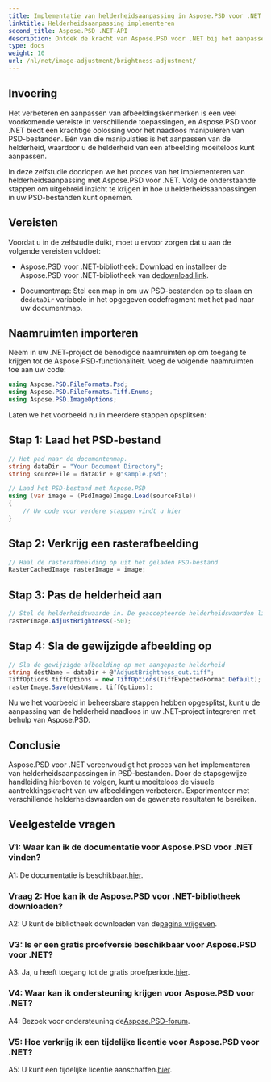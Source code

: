 ```yaml
---
title: Implementatie van helderheidsaanpassing in Aspose.PSD voor .NET
linktitle: Helderheidsaanpassing implementeren
second_title: Aspose.PSD .NET-API
description: Ontdek de kracht van Aspose.PSD voor .NET bij het aanpassen van de beeldhelderheid. Volg onze stapsgewijze handleiding voor een naadloze implementatie.
type: docs
weight: 10
url: /nl/net/image-adjustment/brightness-adjustment/
---
```

## Invoering

Het verbeteren en aanpassen van afbeeldingskenmerken is een veel voorkomende vereiste in verschillende toepassingen, en Aspose.PSD voor .NET biedt een krachtige oplossing voor het naadloos manipuleren van PSD-bestanden. Eén van die manipulaties is het aanpassen van de helderheid, waardoor u de helderheid van een afbeelding moeiteloos kunt aanpassen.

In deze zelfstudie doorlopen we het proces van het implementeren van helderheidsaanpassing met Aspose.PSD voor .NET. Volg de onderstaande stappen om uitgebreid inzicht te krijgen in hoe u helderheidsaanpassingen in uw PSD-bestanden kunt opnemen.

## Vereisten

Voordat u in de zelfstudie duikt, moet u ervoor zorgen dat u aan de volgende vereisten voldoet:

-  Aspose.PSD voor .NET-bibliotheek: Download en installeer de Aspose.PSD voor .NET-bibliotheek van de[download link](https://releases.aspose.com/psd/net/).

-  Documentmap: Stel een map in om uw PSD-bestanden op te slaan en de`dataDir` variabele in het opgegeven codefragment met het pad naar uw documentmap.

## Naamruimten importeren

Neem in uw .NET-project de benodigde naamruimten op om toegang te krijgen tot de Aspose.PSD-functionaliteit. Voeg de volgende naamruimten toe aan uw code:

```csharp
using Aspose.PSD.FileFormats.Psd;
using Aspose.PSD.FileFormats.Tiff.Enums;
using Aspose.PSD.ImageOptions;
```

Laten we het voorbeeld nu in meerdere stappen opsplitsen:

## Stap 1: Laad het PSD-bestand

```csharp
// Het pad naar de documentenmap.
string dataDir = "Your Document Directory";
string sourceFile = dataDir + @"sample.psd";

// Laad het PSD-bestand met Aspose.PSD
using (var image = (PsdImage)Image.Load(sourceFile))
{
    // Uw code voor verdere stappen vindt u hier
}
```

## Stap 2: Verkrijg een rasterafbeelding

```csharp
// Haal de rasterafbeelding op uit het geladen PSD-bestand
RasterCachedImage rasterImage = image;
```

## Stap 3: Pas de helderheid aan

```csharp
// Stel de helderheidswaarde in. De geaccepteerde helderheidswaarden liggen in het bereik [-255, 255].
rasterImage.AdjustBrightness(-50);
```

## Stap 4: Sla de gewijzigde afbeelding op

```csharp
// Sla de gewijzigde afbeelding op met aangepaste helderheid
string destName = dataDir + @"AdjustBrightness_out.tiff";
TiffOptions tiffOptions = new TiffOptions(TiffExpectedFormat.Default);
rasterImage.Save(destName, tiffOptions);
```

Nu we het voorbeeld in beheersbare stappen hebben opgesplitst, kunt u de aanpassing van de helderheid naadloos in uw .NET-project integreren met behulp van Aspose.PSD.

## Conclusie

Aspose.PSD voor .NET vereenvoudigt het proces van het implementeren van helderheidsaanpassingen in PSD-bestanden. Door de stapsgewijze handleiding hierboven te volgen, kunt u moeiteloos de visuele aantrekkingskracht van uw afbeeldingen verbeteren. Experimenteer met verschillende helderheidswaarden om de gewenste resultaten te bereiken.

## Veelgestelde vragen

### V1: Waar kan ik de documentatie voor Aspose.PSD voor .NET vinden?

 A1: De documentatie is beschikbaar.[hier](https://reference.aspose.com/psd/net/).

### Vraag 2: Hoe kan ik de Aspose.PSD voor .NET-bibliotheek downloaden?

 A2: U kunt de bibliotheek downloaden van de[pagina vrijgeven](https://releases.aspose.com/psd/net/).

### V3: Is er een gratis proefversie beschikbaar voor Aspose.PSD voor .NET?

 A3: Ja, u heeft toegang tot de gratis proefperiode.[hier](https://releases.aspose.com/).

### V4: Waar kan ik ondersteuning krijgen voor Aspose.PSD voor .NET?

 A4: Bezoek voor ondersteuning de[Aspose.PSD-forum](https://forum.aspose.com/c/psd/34).

### V5: Hoe verkrijg ik een tijdelijke licentie voor Aspose.PSD voor .NET?

 A5: U kunt een tijdelijke licentie aanschaffen.[hier](https://purchase.aspose.com/temporary-license/).